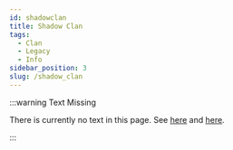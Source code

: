 ```yaml
---
id: shadowclan
title: Shadow Clan
tags: 
  - Clan
  - Legacy
  - Info
sidebar_position: 3
slug: /shadow_clan
---
```


:::warning Text Missing

There is currently no text in this page. See [here](https://magiquest.fandom.com/wiki/Shadow) and [here](https://magiquest.fandom.com/wiki/Shadow_Clan).

:::